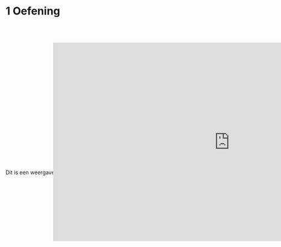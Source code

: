 # 1   Oefening



<br><br>



<!-- https://tud-seed.github.io/betasteunpunt/main/Software/Github.html -->

<div style="display: flex; justify-content: center;">
    <div style="position: relative; width: 50%; height: 0; padding-bottom: 60%;">
        <iframe width="937" height="527" src="https://www.youtube.com/embed/nGnX6GkrOgk" title="Stunning New Universe Fly-Through Really Puts Things Into Perspective" frameborder="0" allow="accelerometer; autoplay; clipboard-write; encrypted-media; gyroscope; picture-in-picture; web-share" referrerpolicy="strict-origin-when-cross-origin" allowfullscreen></iframe>
    </div>
</div>
<br><br>

<div>
Dit is een weergave
</div>
    

